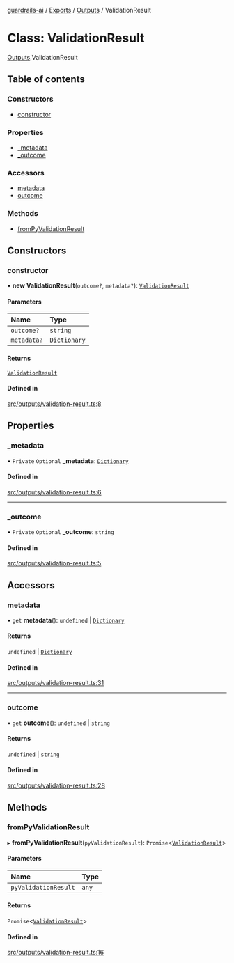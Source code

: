 [guardrails-ai](../README.md) / [Exports](../modules.md) / [Outputs](../modules/Outputs.md) / ValidationResult

# Class: ValidationResult

[Outputs](../modules/Outputs.md).ValidationResult

## Table of contents

### Constructors

- [constructor](Outputs.ValidationResult.md#constructor)

### Properties

- [\_metadata](Outputs.ValidationResult.md#_metadata)
- [\_outcome](Outputs.ValidationResult.md#_outcome)

### Accessors

- [metadata](Outputs.ValidationResult.md#metadata)
- [outcome](Outputs.ValidationResult.md#outcome)

### Methods

- [fromPyValidationResult](Outputs.ValidationResult.md#frompyvalidationresult)

## Constructors

### constructor

• **new ValidationResult**(`outcome?`, `metadata?`): [`ValidationResult`](Outputs.ValidationResult.md)

#### Parameters

| Name | Type |
| :------ | :------ |
| `outcome?` | `string` |
| `metadata?` | [`Dictionary`](../modules/Types.md#dictionary) |

#### Returns

[`ValidationResult`](Outputs.ValidationResult.md)

#### Defined in

[src/outputs/validation-result.ts:8](https://github.com/guardrails-ai/guardrails-js/blob/32d5cab/src/outputs/validation-result.ts#L8)

## Properties

### \_metadata

• `Private` `Optional` **\_metadata**: [`Dictionary`](../modules/Types.md#dictionary)

#### Defined in

[src/outputs/validation-result.ts:6](https://github.com/guardrails-ai/guardrails-js/blob/32d5cab/src/outputs/validation-result.ts#L6)

___

### \_outcome

• `Private` `Optional` **\_outcome**: `string`

#### Defined in

[src/outputs/validation-result.ts:5](https://github.com/guardrails-ai/guardrails-js/blob/32d5cab/src/outputs/validation-result.ts#L5)

## Accessors

### metadata

• `get` **metadata**(): `undefined` \| [`Dictionary`](../modules/Types.md#dictionary)

#### Returns

`undefined` \| [`Dictionary`](../modules/Types.md#dictionary)

#### Defined in

[src/outputs/validation-result.ts:31](https://github.com/guardrails-ai/guardrails-js/blob/32d5cab/src/outputs/validation-result.ts#L31)

___

### outcome

• `get` **outcome**(): `undefined` \| `string`

#### Returns

`undefined` \| `string`

#### Defined in

[src/outputs/validation-result.ts:28](https://github.com/guardrails-ai/guardrails-js/blob/32d5cab/src/outputs/validation-result.ts#L28)

## Methods

### fromPyValidationResult

▸ **fromPyValidationResult**(`pyValidationResult`): `Promise`\<[`ValidationResult`](Outputs.ValidationResult.md)\>

#### Parameters

| Name | Type |
| :------ | :------ |
| `pyValidationResult` | `any` |

#### Returns

`Promise`\<[`ValidationResult`](Outputs.ValidationResult.md)\>

#### Defined in

[src/outputs/validation-result.ts:16](https://github.com/guardrails-ai/guardrails-js/blob/32d5cab/src/outputs/validation-result.ts#L16)
